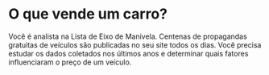 # O que vende um carro?

Você é analista na Lista de Eixo de Manivela. Centenas de propagandas gratuitas de veículos são publicadas no seu site todos os dias. Você precisa estudar os dados coletados nos últimos anos e determinar quais fatores influenciaram o preço de um veículo.
